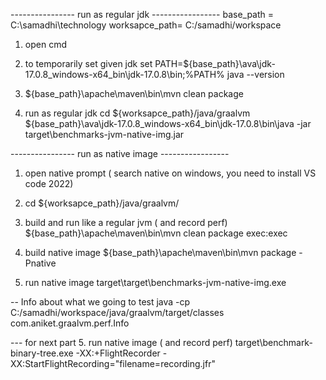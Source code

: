 ----------------  run as regular jdk -----------------
base_path = C:\samadhi\technology
worksapce_path= C:/samadhi/workspace

1. open cmd
2. to temporarily set given jdk
    set PATH=${base_path}\ava\jdk-17.0.8_windows-x64_bin\jdk-17.0.8\bin;%PATH%
    java --version
3. ${base_path}\apache\maven\bin\mvn clean package

4. run as regular jdk
    cd ${worksapce_path}/java/graalvm
    ${base_path}\ava\jdk-17.0.8_windows-x64_bin\jdk-17.0.8\bin\java -jar target\benchmarks-jvm-native-img.jar

----------------  run as native image -----------------
1. open native prompt ( search native on windows, you need to install VS code 2022)

2. cd ${worksapce_path}/java/graalvm/

3. build and run like a regular jvm ( and record perf) 
    ${base_path}\apache\maven\bin\mvn clean package exec:exec

4. build native image
    ${base_path}\apache\maven\bin\mvn package -Pnative
5. run native image
    target\target\benchmarks-jvm-native-img.exe

-- Info about what we going to test
java -cp C:/samadhi/workspace/java/graalvm/target/classes com.aniket.graalvm.perf.Info


--- for next part 
5. run native image ( and record perf)
    target\benchmark-binary-tree.exe -XX:+FlightRecorder -XX:StartFlightRecording="filename=recording.jfr"
